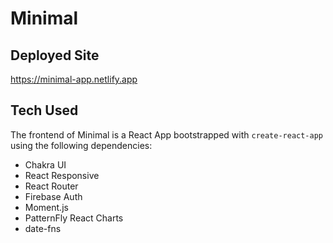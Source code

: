# Minimal 

## Deployed Site
https://minimal-app.netlify.app

## Tech Used
The frontend of Minimal is a React App bootstrapped with ```create-react-app``` using the following dependencies:
- Chakra UI
- React Responsive
- React Router
- Firebase Auth
- Moment.js
- PatternFly React Charts
- date-fns
